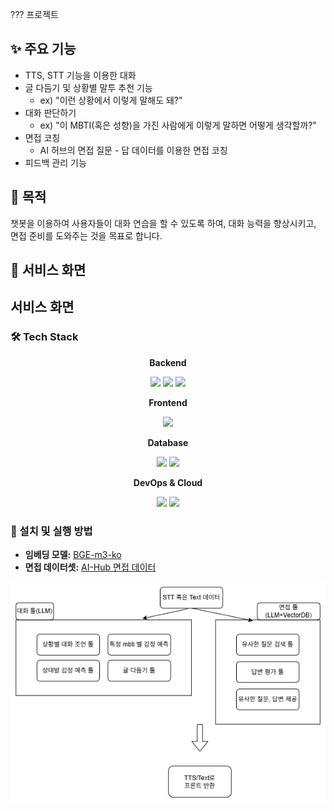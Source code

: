 ??? 프로젝트
<div class="section">
    <h2>✨ 주요 기능</h2>
    <ul>
        <li>TTS, STT 기능을 이용한 대화</li>
        <li>글 다듬기 및 상황별 말투 추천 기능
            <ul class="example">
                <li>ex) "이런 상황에서 이렇게 말해도 돼?"</li>
            </ul>
        </li>
        <li>대화 판단하기
            <ul class="example">
                <li>ex) "이 MBTI(혹은 성향)을 가진 사람에게 이렇게 말하면 어떻게 생각할까?"</li>
            </ul>
        </li>
        <li>면접 코칭
            <ul>
                <li>AI 허브의 면접 질문 - 답 데이터를 이용한 면접 코칭</li>
            </ul>
        </li>
        <li>피드백 관리 기능</li>
    </ul>
</div>

## 🎯 목적
챗봇을 이용하여 사용자들이 대화 연습을 할 수 있도록 하여, 대화 능력을 향상시키고, 면접 준비를 도와주는 것을 목표로 합니다.

## 📱 서비스 화면

## 서비스 화면

### 🛠 Tech Stack

<div align="center">
  <p><strong>Backend</strong></p>
  <img src="https://img.shields.io/badge/SpringBoot-6DB33F?style=flat&logo=springboot&logoColor=white"/>
  <img src="https://img.shields.io/badge/FastAPI-009688?style=flat&logo=fastapi&logoColor=white"/>
  <img src="https://img.shields.io/badge/LangChain-3B85DE?style=flat&logo=langchain&logoColor=white"/>
  <br/>
  <p><strong>Frontend</strong></p>
  <img src="https://img.shields.io/badge/React_Native-61DAFB?style=flat&logo=react&logoColor=black"/>
  <br/>
  <p><strong>Database</strong></p>
  <img src="https://img.shields.io/badge/PostgreSQL-4169E1?style=flat&logo=postgresql&logoColor=white"/>
  <img src="https://img.shields.io/badge/Chroma-5701F8?style=flat&logo=chroma&logoColor=white"/>
  <br/>
  <p><strong>DevOps & Cloud</strong></p>
  <img src="https://img.shields.io/badge/AWS-232F3E?style=flat&logo=amazonaws&logoColor=white"/>
  <img src="https://img.shields.io/badge/GitHub_Actions-2088FF?style=flat&logo=githubactions&logoColor=white"/>
  <br/>
</div>

<h3>🚀 설치 및 실행 방법</h3>
<ul>
    <li>
        <strong>임베딩 모델:</strong> <a href="https://huggingface.co/dragonkue/BGE-m3-ko" target="_blank" rel="noopener noreferrer">BGE-m3-ko</a>
    </li>
    <li>
        <strong>면접 데이터셋:</strong> <a href="https://aihub.or.kr/aihubdata/data/view.do?dataSetSn=71592" target="_blank" rel="noopener noreferrer">AI-Hub 면접 데이터</a>
    </li>
</ul>

![프로젝트 에이전트 이미지](unionProject_agent.png)


